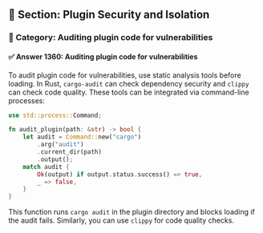 ## 📘 Section: Plugin Security and Isolation  
### 🔹 Category: Auditing plugin code for vulnerabilities  
#### ✅ Answer 1360: Auditing plugin code for vulnerabilities

To audit plugin code for vulnerabilities, use static analysis tools before loading. In Rust, `cargo-audit` can check dependency security and `clippy` can check code quality. These tools can be integrated via command-line processes:

```rust
use std::process::Command;

fn audit_plugin(path: &str) -> bool {
    let audit = Command::new("cargo")
        .arg("audit")
        .current_dir(path)
        .output();
    match audit {
        Ok(output) if output.status.success() => true,
        _ => false,
    }
}
```
This function runs `cargo audit` in the plugin directory and blocks loading if the audit fails. Similarly, you can use `clippy` for code quality checks.

